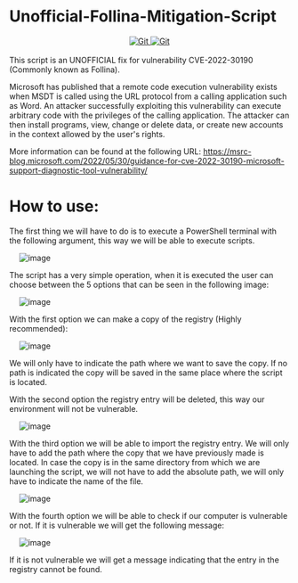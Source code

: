 # Unofficial-Follina-Mitigation-Script

<div id='some-div' align="center"> 
<a href="https://twitter.com/jose_oteroo">
<img src="https://img.shields.io/badge/Twitter-blue?style=for-the-badge&logo=twitter&logoColor=white" title="Git"/>
</a>
<a href="https://www.linkedin.com/in/joseoteroo/">
<img src="https://img.shields.io/badge/LinkedIn-blue?style=for-the-badge&logo=linkedin&logoColor=white" title="Git"/>
</a>
</div> 
<br> 
This script is an UNOFFICIAL fix for vulnerability CVE-2022-30190 (Commonly known as Follina).

Microsoft has published that a remote code execution vulnerability exists when MSDT is called using the URL protocol from a calling application such as Word. An attacker successfully exploiting this vulnerability can execute arbitrary code with the privileges of the calling application. The attacker can then install programs, view, change or delete data, or create new accounts in the context allowed by the user's rights.

More information can be found at the following URL:
https://msrc-blog.microsoft.com/2022/05/30/guidance-for-cve-2022-30190-microsoft-support-diagnostic-tool-vulnerability/


# How to use: # 

The first thing we will have to do is to execute a PowerShell terminal with the following argument, this way we will be able to execute scripts.

&emsp;   ![image](https://user-images.githubusercontent.com/33480019/173249862-f0dbd8cb-c04d-4d21-b28d-f7706d568ee4.png)


The script has a very simple operation, when it is executed the user can choose between the 5 options that can be seen in the following image:

&emsp;   ![image](https://user-images.githubusercontent.com/33480019/173249723-96a17555-1282-4dbd-a30a-4ea5b79ccd6e.png)

With the first option we can make a copy of the registry (Highly recommended):

&emsp;   ![image](https://user-images.githubusercontent.com/33480019/173249927-e5eaf8f7-5b1d-4fa0-ac5d-22527b460398.png)

We will only have to indicate the path where we want to save the copy. If no path is indicated the copy will be saved in the same place where the script is located.

With the second option the registry entry will be deleted, this way our environment will not be vulnerable. 

&emsp;   ![image](https://user-images.githubusercontent.com/33480019/173250494-1067e7fe-bfd1-4d88-b48b-2d2c12547e02.png)
  
With the third option we will be able to import the registry entry. We will only have to add the path where the copy that we have previously made is located. In case the copy is in the same directory from which we are launching the script, we will not have to add the absolute path, we will only have to indicate the name of the file.

&emsp;  ![image](https://user-images.githubusercontent.com/33480019/173250548-6cb859ff-2523-4dc4-9f4f-b4feefa9828c.png)
 
With the fourth option we will be able to check if our computer is vulnerable or not. If it is vulnerable we will get the following message:
 
&emsp;  ![image](https://user-images.githubusercontent.com/33480019/173250632-2a7ea817-a593-43b1-9211-bba2ec0f499e.png)

If it is not vulnerable we will get a message indicating that the entry in the registry cannot be found.


